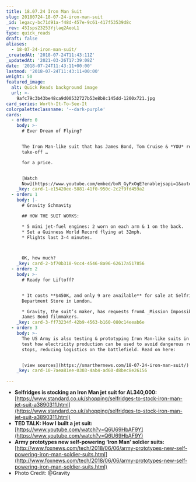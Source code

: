 ```yaml
---
title: 18.07.24 Iron Man Suit
slug: 20180724-18-07-24-iron-man-suit
_id: legacy-bc71d91a-f48d-457e-9c61-417f53539d8c
_rev: 45Isps23253Yjlaq2AeoL1
type: quick_reads
draft: false
aliases:
  - 18-07-24-iron-man-suit/
_createdAt: '2018-07-24T11:43:11Z'
_updatedAt: '2021-03-26T17:39:08Z'
date: '2018-07-24T11:43:11+00:00'
lastmod: '2018-07-24T11:43:11+00:00'
weight: 50
featured_image:
  alt: Quick Reads background image
  url: >-
    9afc79c3b43be48ca9d00532727b53e8b8c145dd-1200x721.jpg
card_series: Worth-It-To-See-It
colorpaletteclassname: '--dark-purple'
cards:
  - order: 0
    body: >-
      # Ever Dream of Flying?


      The Iron Man-like suit that has James Bond, Tom Cruise & *YOU* ready for
      take-off …  

      for a price.


      [Watch
      Now](https://www.youtube.com/embed/bxR_GyPxOgE?enablejsapi=1&autoplay=1&rel=0)
    _key: card-1-e15420ee-5881-41f0-950c-2c2f9fd459a2
  - order: 1
    body: |-
      # Gravity Schmavity

      ## HOW THE SUIT WORKS:

      * 5 mini jet-fuel engines: 2 worn on each arm & 1 on the back.
      * Set a Guinness World Record flying at 32mph.
      * Flights last 3-4 minutes.



      OK, how much?
    _key: card-2-bf70b318-9cc4-4546-8a96-62617a517856
  - order: 2
    body: >-
      # Ready for Liftoff?


      * It costs **$450K, and only 9 are available** for sale at Selfridges
      Department Store in London.

      * Gravity, the suit’s maker, has requests fromA _Mission Impossible_ &A
      James Bond filmmakers.
    _key: card-3-ff73234f-42b9-4563-b160-080c14eeab6e
  - order: 3
    body: >-
      The US Army is also testing & prototyping Iron Man-like suits in order to
      test how electricity production can be used to avoid dangerous resupply
      stops, reducing logistics on the battlefield. Read on here:


      [view sources](https://smarthernews.com/18-07-24-iron-man-suit/)
    _key: card-10-7aea81ee-0303-4ab4-ad60-d8bec8e26156

---
```

* **Selfridges is stocking an Iron Man jet suit for AL340,000:**  
[https://www.standard.co.uk/shopping/selfridges-to-stock-iron-man-jet-suit-a3890311.html](https://www.standard.co.uk/shopping/selfridges-to-stock-iron-man-jet-suit-a3890311.html)
* **TED TALK: How I built a jet suit:**  
[https://www.youtube.com/watch?v=Q6U69HbAF9Y](https://www.youtube.com/watch?v=Q6U69HbAF9Y)
* **Army prototypes new self-powering ‘Iron Man’ soldier suits:**  
[http://www.foxnews.com/tech/2018/06/06/army-prototypes-new-self-powering-iron-man-soldier-suits.html](http://www.foxnews.com/tech/2018/06/06/army-prototypes-new-self-powering-iron-man-soldier-suits.html)
* Photo Credit: @Gravity